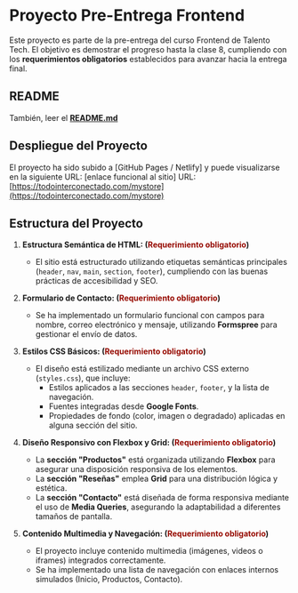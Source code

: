 # Proyecto Pre-Entrega Frontend

Este proyecto es parte de la pre-entrega del curso Frontend de Talento Tech. El objetivo es demostrar el progreso hasta la clase 8, cumpliendo con los **requerimientos obligatorios** establecidos para avanzar hacia la entrega final.

## README

También, leer el **[README.md](../README.md)**

## Despliegue del Proyecto

El proyecto ha sido subido a [GitHub Pages / Netlify] y puede visualizarse en la siguiente URL: [enlace funcional al sitio]
URL: [https://todointerconectado.com/mystore](https://todointerconectado.com/mystore)

## Estructura del Proyecto

1. **Estructura Semántica de HTML: (<span style="color:rgba(150,10,0)">Requerimiento obligatorio</span>)**
   - El sitio está estructurado utilizando etiquetas semánticas principales <br>(`header`, `nav`, `main`, `section`, `footer`), cumpliendo con las buenas prácticas de accesibilidad y SEO.

2. **Formulario de Contacto: (<span style="color:rgba(150,10,0)">Requerimiento obligatorio</span>)**
   - Se ha implementado un formulario funcional con campos para nombre, correo electrónico y mensaje, utilizando **Formspree** para gestionar el envío de datos.

3. **Estilos CSS Básicos: (<span style="color:rgba(150,10,0)">Requerimiento obligatorio</span>)**
   - El diseño está estilizado mediante un archivo CSS externo (`styles.css`), que incluye:
     - Estilos aplicados a las secciones `header`, `footer`, y la lista de navegación.
     - Fuentes integradas desde **Google Fonts**.
     - Propiedades de fondo (color, imagen o degradado) aplicadas en alguna sección del sitio.

4. **Diseño Responsivo con Flexbox y Grid: (<span style="color:rgba(150,10,0)">Requerimiento obligatorio</span>)**
   - La **sección "Productos"** está organizada utilizando **Flexbox** para asegurar una disposición responsiva de los elementos.
   - La **sección "Reseñas"** emplea **Grid** para una distribución lógica y estética.
   - La **sección "Contacto"** está diseñada de forma responsiva mediante el uso de **Media Queries**, asegurando la adaptabilidad a diferentes tamaños de pantalla.

5. **Contenido Multimedia y Navegación: (<span style="color:rgba(150,10,0)">Requerimiento obligatorio</span>)**
   - El proyecto incluye contenido multimedia (imágenes, videos o iframes) integrados correctamente.
   - Se ha implementado una lista de navegación con enlaces internos simulados (Inicio, Productos, Contacto).

